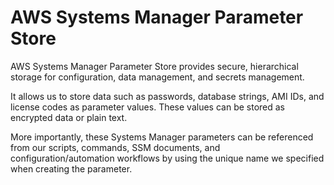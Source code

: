 # AWS Systems Manager Parameter Store

AWS Systems Manager Parameter Store provides secure, hierarchical storage for configuration, data management, and secrets management.

It allows us to store data such as passwords, database strings, AMI IDs, and license codes as parameter values. These values can be stored as encrypted data or plain text.

More importantly, these Systems Manager parameters can be referenced from our scripts, commands, SSM documents, and configuration/automation workflows by using the unique name we specified when creating the parameter.
